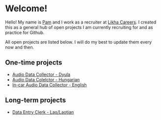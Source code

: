 # Welcome!

Hello! My name is [Pam](https://www.linkedin.com/in/pamverceles/) and I work as a recruiter at [Likha Careers](https://likhacareers.com/).
I created this as a general hub of open projects I am currently recruiting for and as practice for Github. 

All open projects are listed below. I will do my best to update them every now and then.

 ## One-time projects

 - [Audio Data Collector - Dyula](https://likhacareers.recruitee.com/o/dyula-speaking-audio-data-collector)
 - [Audio Data Colelctor - Hungarian](https://likhacareers.recruitee.com/o/hungarian-speaking-audio-data-collector)
 - [In-car Audio Data Collector - English](https://likhacareers.recruitee.com/o/english-speaking-in-car-audio-data-collection)

## Long-term projects
 - [Data Entry Clerk - Lao/Laotian](https://likhacareers.recruitee.com/o/lao-laotian-data-entry-clerk-transcriber)
 
